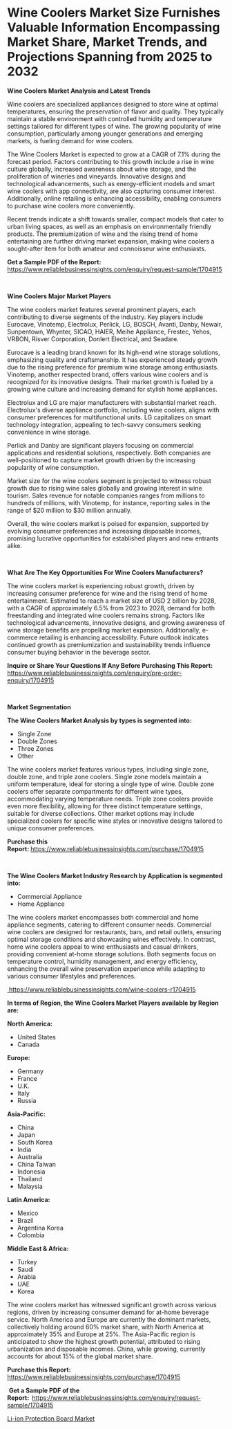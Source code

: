 <p><h1>Wine Coolers Market Size Furnishes Valuable Information Encompassing Market Share, Market Trends, and Projections Spanning from 2025 to 2032</h1></p><p><strong>Wine Coolers Market Analysis and Latest Trends</strong></p>
<p><p>Wine coolers are specialized appliances designed to store wine at optimal temperatures, ensuring the preservation of flavor and quality. They typically maintain a stable environment with controlled humidity and temperature settings tailored for different types of wine. The growing popularity of wine consumption, particularly among younger generations and emerging markets, is fueling demand for wine coolers.</p><p>The Wine Coolers Market is expected to grow at a CAGR of 7.1% during the forecast period. Factors contributing to this growth include a rise in wine culture globally, increased awareness about wine storage, and the proliferation of wineries and vineyards. Innovative designs and technological advancements, such as energy-efficient models and smart wine coolers with app connectivity, are also capturing consumer interest. Additionally, online retailing is enhancing accessibility, enabling consumers to purchase wine coolers more conveniently.</p><p>Recent trends indicate a shift towards smaller, compact models that cater to urban living spaces, as well as an emphasis on environmentally friendly products. The premiumization of wine and the rising trend of home entertaining are further driving market expansion, making wine coolers a sought-after item for both amateur and connoisseur wine enthusiasts.</p></p>
<p><strong>Get a Sample PDF of the Report:&nbsp;</strong> <a href="https://www.reliablebusinessinsights.com/enquiry/request-sample/1704915?utm_campaign=1950&utm_medium=2&utm_source=Github&utm_content=ia&utm_term=09012025&utm_id=wine-coolers">https://www.reliablebusinessinsights.com/enquiry/request-sample/1704915</a></p>
<p>&nbsp;</p>
<p><strong>Wine Coolers Major Market Players</strong></p>
<p><p>The wine coolers market features several prominent players, each contributing to diverse segments of the industry. Key players include Eurocave, Vinotemp, Electrolux, Perlick, LG, BOSCH, Avanti, Danby, Newair, Sunpentown, Whynter, SICAO, HAIER, Meihe Appliance, Frestec, Yehos, VRBON, Risver Corporation, Donlert Electrical, and Seadare. </p><p>Eurocave is a leading brand known for its high-end wine storage solutions, emphasizing quality and craftsmanship. It has experienced steady growth due to the rising preference for premium wine storage among enthusiasts. Vinotemp, another respected brand, offers various wine coolers and is recognized for its innovative designs. Their market growth is fueled by a growing wine culture and increasing demand for stylish home appliances.</p><p>Electrolux and LG are major manufacturers with substantial market reach. Electrolux's diverse appliance portfolio, including wine coolers, aligns with consumer preferences for multifunctional units. LG capitalizes on smart technology integration, appealing to tech-savvy consumers seeking convenience in wine storage. </p><p>Perlick and Danby are significant players focusing on commercial applications and residential solutions, respectively. Both companies are well-positioned to capture market growth driven by the increasing popularity of wine consumption.</p><p>Market size for the wine coolers segment is projected to witness robust growth due to rising wine sales globally and growing interest in wine tourism. Sales revenue for notable companies ranges from millions to hundreds of millions, with Vinotemp, for instance, reporting sales in the range of $20 million to $30 million annually.</p><p>Overall, the wine coolers market is poised for expansion, supported by evolving consumer preferences and increasing disposable incomes, promising lucrative opportunities for established players and new entrants alike.</p></p>
<p>&nbsp;</p>
<p><strong>What Are The Key Opportunities For Wine Coolers Manufacturers?</strong></p>
<p><p>The wine coolers market is experiencing robust growth, driven by increasing consumer preference for wine and the rising trend of home entertainment. Estimated to reach a market size of USD 2 billion by 2028, with a CAGR of approximately 6.5% from 2023 to 2028, demand for both freestanding and integrated wine coolers remains strong. Factors like technological advancements, innovative designs, and growing awareness of wine storage benefits are propelling market expansion. Additionally, e-commerce retailing is enhancing accessibility. Future outlook indicates continued growth as premiumization and sustainability trends influence consumer buying behavior in the beverage sector.</p></p>
<p><strong>Inquire or Share Your Questions If Any Before Purchasing This Report:</strong> <a href="https://www.reliablebusinessinsights.com/enquiry/pre-order-enquiry/1704915?utm_campaign=1950&utm_medium=2&utm_source=Github&utm_content=ia&utm_term=09012025&utm_id=wine-coolers">https://www.reliablebusinessinsights.com/enquiry/pre-order-enquiry/1704915</a></p>
<p>&nbsp;</p>
<p><strong>Market Segmentation</strong></p>
<p><strong>The Wine Coolers Market Analysis by types is segmented into:</strong></p>
<p><ul><li>Single Zone</li><li>Double Zones</li><li>Three Zones</li><li>Other</li></ul></p>
<p><p>The wine coolers market features various types, including single zone, double zone, and triple zone coolers. Single zone models maintain a uniform temperature, ideal for storing a single type of wine. Double zone coolers offer separate compartments for different wine types, accommodating varying temperature needs. Triple zone coolers provide even more flexibility, allowing for three distinct temperature settings, suitable for diverse collections. Other market options may include specialized coolers for specific wine styles or innovative designs tailored to unique consumer preferences.</p></p>
<p><strong>Purchase this Report:&nbsp;</strong><a href="https://www.reliablebusinessinsights.com/purchase/1704915?utm_campaign=1950&utm_medium=2&utm_source=Github&utm_content=ia&utm_term=09012025&utm_id=wine-coolers">https://www.reliablebusinessinsights.com/purchase/1704915</a></p>
<p>&nbsp;</p>
<p><strong>The Wine Coolers Market Industry Research by Application is segmented into:</strong></p>
<p><ul><li>Commercial Appliance</li><li>Home Appliance</li></ul></p>
<p><p>The wine coolers market encompasses both commercial and home appliance segments, catering to different consumer needs. Commercial wine coolers are designed for restaurants, bars, and retail outlets, ensuring optimal storage conditions and showcasing wines effectively. In contrast, home wine coolers appeal to wine enthusiasts and casual drinkers, providing convenient at-home storage solutions. Both segments focus on temperature control, humidity management, and energy efficiency, enhancing the overall wine preservation experience while adapting to various consumer lifestyles and preferences.</p></p>
<p><a href="https://www.reliablebusinessinsights.com/wine-coolers-r1704915?utm_campaign=1950&utm_medium=2&utm_source=Github&utm_content=ia&utm_term=09012025&utm_id=wine-coolers">&nbsp;https://www.reliablebusinessinsights.com/wine-coolers-r1704915</a></p>
<p><strong>In terms of Region, the Wine Coolers Market Players available by Region are:</strong></p>
<p>
    <p> <strong> North America: </strong>
        <ul>
            <li>United States</li>
            <li>Canada</li>
        </ul>
        </p> 
    <p> <strong> Europe: </strong>
        <ul>
            <li>Germany</li>
            <li>France</li>
            <li>U.K.</li>
            <li>Italy</li>
            <li>Russia</li>
        </ul>
        </p> 
    <p> <strong> Asia-Pacific: </strong>
        <ul>
            <li>China</li>
            <li>Japan</li>
            <li>South Korea</li>
            <li>India</li>
            <li>Australia</li>
            <li>China Taiwan</li>
            <li>Indonesia</li>
            <li>Thailand</li>
            <li>Malaysia</li>
        </ul>
        </p> 
    <p> <strong> Latin America: </strong>
        <ul>
            <li>Mexico</li>
            <li>Brazil</li>
            <li>Argentina Korea</li>
            <li>Colombia</li>
        </ul>
        </p> 
    <p> <strong> Middle East & Africa: </strong>
        <ul>
            <li>Turkey</li>
            <li>Saudi</li>
            <li>Arabia</li>
            <li>UAE</li>
            <li>Korea</li>
        </ul>
    </p>
    </p>
<p><p>The wine coolers market has witnessed significant growth across various regions, driven by increasing consumer demand for at-home beverage service. North America and Europe are currently the dominant markets, collectively holding around 60% market share, with North America at approximately 35% and Europe at 25%. The Asia-Pacific region is anticipated to show the highest growth potential, attributed to rising urbanization and disposable incomes. China, while growing, currently accounts for about 15% of the global market share.</p></p>
<p><strong>Purchase this Report: </strong><a href="https://www.reliablebusinessinsights.com/purchase/1704915?utm_campaign=1950&utm_medium=2&utm_source=Github&utm_content=ia&utm_term=09012025&utm_id=wine-coolers">https://www.reliablebusinessinsights.com/purchase/1704915</a></p>
<p>&nbsp;<strong>Get a Sample PDF of the Report:&nbsp;&nbsp;</strong><a href="https://www.reliablebusinessinsights.com/enquiry/request-sample/1704915?utm_campaign=1950&utm_medium=2&utm_source=Github&utm_content=ia&utm_term=09012025&utm_id=wine-coolers">https://www.reliablebusinessinsights.com/enquiry/request-sample/1704915</a></p>
<p><strong></strong></p>
<p><p><a href="https://github.com/OlenFleming68/Market-Research-Report-List-1/blob/main/li-ion-protection-board-market.md?utm_campaign=1950&utm_medium=2&utm_source=Github&utm_content=ia&utm_term=09012025&utm_id=wine-coolers">Li-ion Protection Board Market</a></p></p>